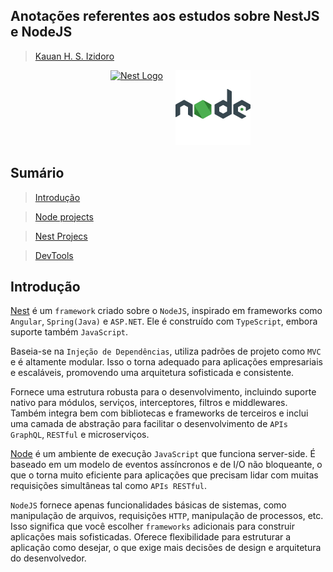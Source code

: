 ## Anotações referentes aos estudos sobre NestJS e NodeJS

> [Kauan H. S. Izidoro](www.linkedin.com/in/kauanizidoro)

<div style="display: inline-flex; justify-content: center;">
  <a href="http://nestjs.com/" target="_blank" style="margin-left: 160px">
    <img src="https://nestjs.com/img/logo-small.svg" width="120" alt="Nest Logo" />
  </a>
  <a href="http://nestjs.com/" target="_blank" style="margin-left: 20px;">
    <img src="img/icons8-nodejs-480.svg" width="120" alt="Node Logo" />
  </a>
</div>

## Sumário

> [Introdução](#introdução) 

> [Node projects](/reports/node-projects.md)

> [Nest Projecs](/reports/nest-projects.md)

> [DevTools](/reports/devtools.md)


## Introdução 

[Nest](https://nestjs.com/) é um `framework` criado sobre o `NodeJS`, inspirado em frameworks como `Angular`, `Spring(Java)` e `ASP.NET`. Ele é construído com `TypeScript`, embora suporte também `JavaScript`.

Baseia-se na `Injeção de Dependências`, utiliza padrões de projeto como `MVC` e é altamente modular. Isso o torna adequado para aplicações empresariais e escaláveis, promovendo uma arquitetura sofisticada e consistente. 

Fornece uma estrutura robusta para o desenvolvimento, incluindo suporte nativo para módulos, serviços, interceptores, filtros e middlewares. Também integra bem com bibliotecas e frameworks de terceiros e inclui uma camada de abstração para facilitar o desenvolvimento de `APIs GraphQL`, `RESTful` e microserviços.


[Node](https://nodejs.org/en) é um ambiente de execução `JavaScript` que funciona server-side. É baseado em um modelo de eventos assíncronos e de I/O não bloqueante, o que o torna muito eficiente para aplicações que precisam lidar com muitas requisições simultâneas tal como `APIs RESTful`.

`NodeJS` fornece apenas funcionalidades básicas de sistemas, como manipulação de arquivos, requisições `HTTP`, manipulação de processos, etc. Isso significa que você escolher `frameworks` adicionais para construir aplicações mais sofisticadas. Oferece flexibilidade para estruturar a aplicação como desejar, o que exige mais decisões de design e arquitetura do desenvolvedor. 
